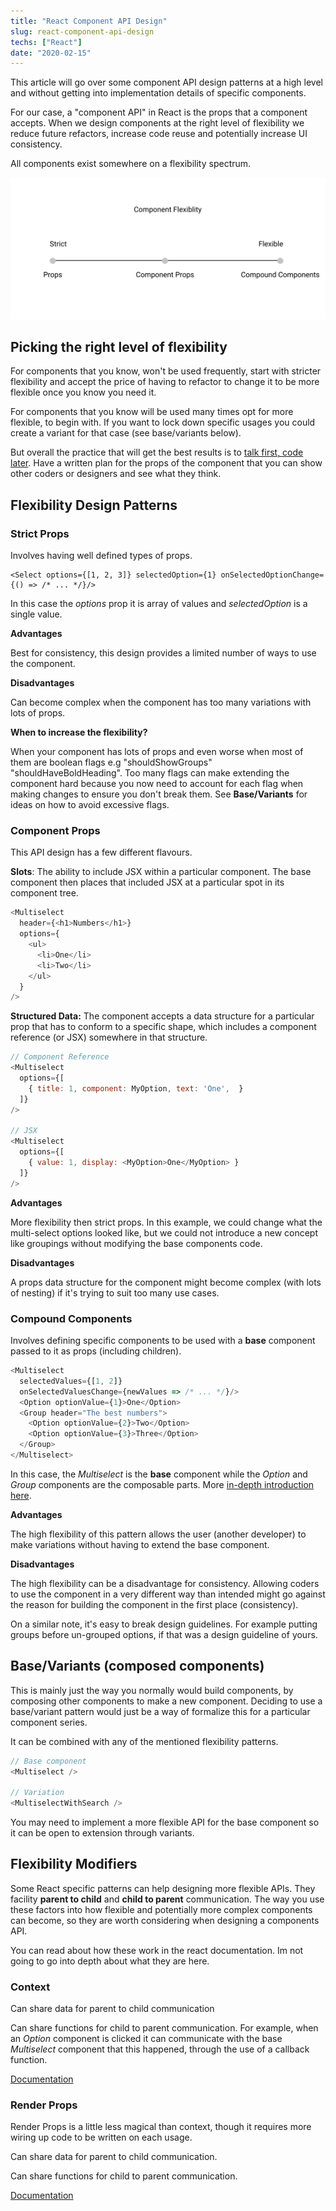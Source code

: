 ```yaml
---
title: "React Component API Design"
slug: react-component-api-design
techs: ["React"]
date: "2020-02-15"
---
```


This article will go over some component API design patterns at a high level and without getting into implementation details of specific components.

For our case, a "component API" in React is the props that a component accepts. When we design components at the right level of flexibility we reduce future refactors, increase code reuse and potentially increase UI consistency.

All components exist somewhere on a flexibility spectrum.

![Flexibility Spectrum](./Flexibility_Spectrum.svg)

## Picking the right level of flexibility

For components that you know, won't be used frequently, start with stricter flexibility and accept the price of having to refactor to change it to be more flexible once you know you need it.

For components that you know will be used many times opt for more flexible, to begin with. If you want to lock down specific usages you could create a variant for that case (see base/variants below).

But overall the practice that will get the best results is to [talk first, code later](https://blog.pragmaticengineer.com/talk-first-code-later/). Have a written plan for the props of the component that you can show other coders or designers and see what they think.

## Flexibility Design Patterns

### **Strict Props**

Involves having well defined types of props.

    <Select options={[1, 2, 3]} selectedOption={1} onSelectedOptionChange={() => /* ... */}/>

In this case the _options_ prop it is array of values and _selectedOption_ is a single value.

**Advantages**

Best for consistency, this design provides a limited number of ways to use the component.

**Disadvantages**

Can become complex when the component has too many variations with lots of props.

**When to increase the flexibility?**

When your component has lots of props and even worse when most of them are boolean flags e.g "shouldShowGroups" "shouldHaveBoldHeading".
Too many flags can make extending the component hard because you now need to account for each flag when making changes to ensure you don't break them. See **Base/Variants** for ideas on how to avoid excessive flags.

### **Component Props**

This API design has a few different flavours.

**Slots**: The ability to include JSX within a particular component. The base component then places that included JSX at a particular spot in its component tree.

```js
<Multiselect
  header={<h1>Numbers</h1>}
  options={
    <ul>
      <li>One</li>
      <li>Two</li>
    </ul>
  }
/>
```

**Structured Data:** The component accepts a data structure for a particular prop that has to conform to a specific shape, which includes a component reference (or JSX) somewhere in that structure.

```js
// Component Reference
<Multiselect
  options={[
    { title: 1, component: MyOption, text: 'One',  }
  ]}
/>

// JSX
<Multiselect
  options={[
    { value: 1, display: <MyOption>One</MyOption> }
  ]}
/>
```

**Advantages**

More flexibility then strict props. In this example, we could change what the multi-select options looked like, but we could not introduce a new concept like groupings without modifying the base components code.

**Disadvantages**

A props data structure for the component might become complex (with lots of nesting) if it's trying to suit too many use cases.

### **Compound Components**

Involves defining specific components to be used with a **base** component passed to it as props (including children).

```js
<Multiselect
  selectedValues={[1, 2]}
  onSelectedValuesChange={newValues => /* ... */}/>
  <Option optionValue={1}>One</Option>
  <Group header="The best numbers">
    <Option optionValue={2}>Two</Option>
    <Option optionValue={3}>Three</Option>
  </Group>
</Multiselect>
```

In this case, the _Multiselect_ is the **base** component while the _Option_ and _Group_ components are the composable parts. More [in-depth introduction here](https://www.samdawson.dev/article/compound-components-what-why-when).

**Advantages**

The high flexibility of this pattern allows the user (another developer) to make variations without having to extend the base component.

**Disadvantages**

The high flexibility can be a disadvantage for consistency. Allowing coders to use the component in a very different way than intended might go against the reason for building the component in the first place (consistency).

On a similar note, it's easy to break design guidelines. For example putting groups before un-grouped options, if that was a design guideline of yours.

## Base/Variants (composed components)

This is mainly just the way you normally would build components, by composing other components to make a new component. Deciding to use a base/variant pattern would just be a way of formalize this for a particular component series.

It can be combined with any of the mentioned flexibility patterns.

```js
// Base component
<Multiselect />

// Variation
<MultiselectWithSearch />
```

You may need to implement a more flexible API for the base component so it can be open to extension through variants.

## Flexibility Modifiers

Some React specific patterns can help designing more flexible APIs. They facility **parent to child** and **child to parent** communication. The way you use these factors into how flexible and potentially more complex components can become, so they are worth considering when designing a components API.

You can read about how these work in the react documentation. Im not going to go into depth about what they are here.

### Context

Can share data for parent to child communication

Can share functions for child to parent communication. For example, when an _Option_ component is clicked it can communicate with the base _Multiselect_ component that this happened, through the use of a callback function.

[Documentation](https://reactjs.org/docs/context.html)

### Render Props

Render Props is a little less magical than context, though it requires more wiring up code to be written on each usage.

Can share data for parent to child communication.

Can share functions for child to parent communication.

[Documentation](https://reactjs.org/docs/render-props.html)
